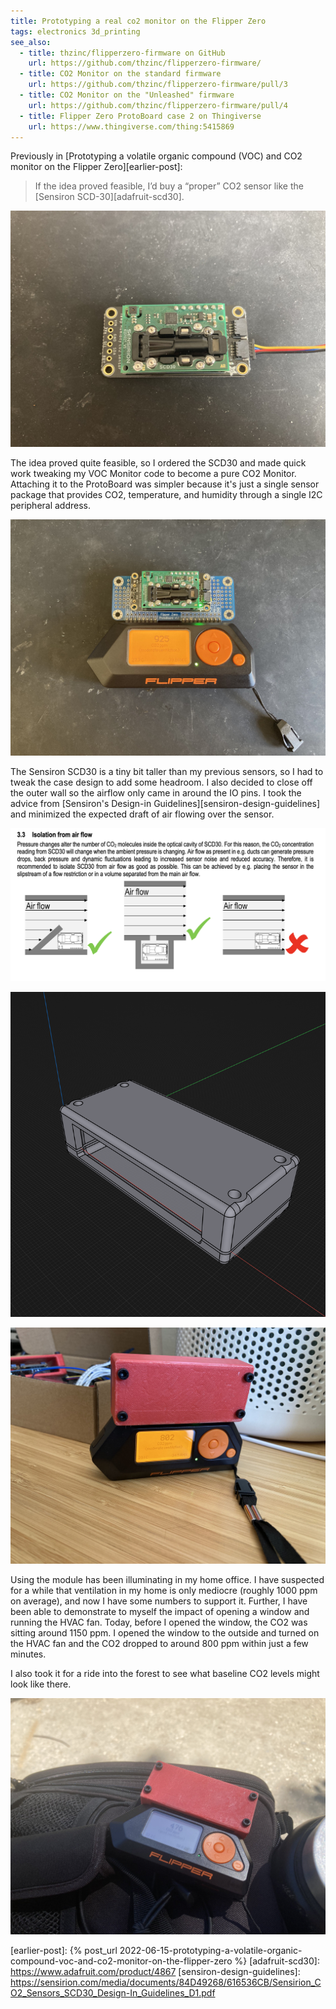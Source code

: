 ```yaml
---
title: Prototyping a real co2 monitor on the Flipper Zero
tags: electronics 3d_printing
see_also:
  - title: thzinc/flipperzero-firmware on GitHub
    url: https://github.com/thzinc/flipperzero-firmware/
  - title: CO2 Monitor on the standard firmware
    url: https://github.com/thzinc/flipperzero-firmware/pull/3
  - title: CO2 Monitor on the "Unleashed" firmware
    url: https://github.com/thzinc/flipperzero-firmware/pull/4
  - title: Flipper Zero ProtoBoard case 2 on Thingiverse
    url: https://www.thingiverse.com/thing:5415869
---
```


Previously in [Prototyping a volatile organic compound (VOC) and CO2 monitor on the Flipper Zero][earlier-post]:

> If the idea proved feasible, I’d buy a “proper” CO2 sensor like the [Sensiron SCD-30][adafruit-scd30].

![photo of Sensiron SCD30 sensor with a STEMMA QT / Qwiic cable connected](/assets/prototyping-a-real-CO2-monitor-on-the-flipper-zero-sensor.jpg)

The idea proved quite feasible, so I ordered the SCD30 and made quick work tweaking my VOC Monitor code to become a pure CO2 Monitor. Attaching it to the ProtoBoard was simpler because it's just a single sensor package that provides CO2, temperature, and humidity through a single I2C peripheral address.

![photo of the a CO2 sensor affixed to a Flipper ProtoBoard](/assets/prototyping-a-real-CO2-monitor-on-the-flipper-zero-bare.jpg)

The Sensiron SCD30 is a tiny bit taller than my previous sensors, so I had to tweak the case design to add some headroom. I also decided to close off the outer wall so the airflow only came in around the IO pins. I took the advice from [Sensiron's Design-in Guidelines][sensiron-design-guidelines] and minimized the expected draft of air flowing over the sensor.

![screenshot of section 3.3 of Sensiron's Design-in Guidelines](/assets/prototyping-a-real-CO2-monitor-on-the-flipper-zero-docs.png)

![rendering of updated case design](/assets/prototyping-a-real-CO2-monitor-on-the-flipper-zero-render.png)

![photo of assembled module reading 802 ppm connected to the Flipper Zero](/assets/prototyping-a-real-CO2-monitor-on-the-flipper-zero-indoors.jpg)

Using the module has been illuminating in my home office. I have suspected for a while that ventilation in my home is only mediocre (roughly 1000 ppm on average), and now I have some numbers to support it. Further, I have been able to demonstrate to myself the impact of opening a window and running the HVAC fan. Today, before I opened the window, the CO2 was sitting around 1150 ppm. I opened the window to the outside and turned on the HVAC fan and the CO2 dropped to around 800 ppm within just a few minutes.

I also took it for a ride into the forest to see what baseline CO2 levels might look like there.

![photo of module connected to Flipper Zero reading 476 ppm](/assets/prototyping-a-real-CO2-monitor-on-the-flipper-zero-outdoors.jpg)

[earlier-post]: {% post_url 2022-06-15-prototyping-a-volatile-organic-compound-voc-and-co2-monitor-on-the-flipper-zero %}
[adafruit-scd30]: https://www.adafruit.com/product/4867
[sensiron-design-guidelines]: https://sensirion.com/media/documents/84D49268/616536CB/Sensirion_CO2_Sensors_SCD30_Design-In_Guidelines_D1.pdf
